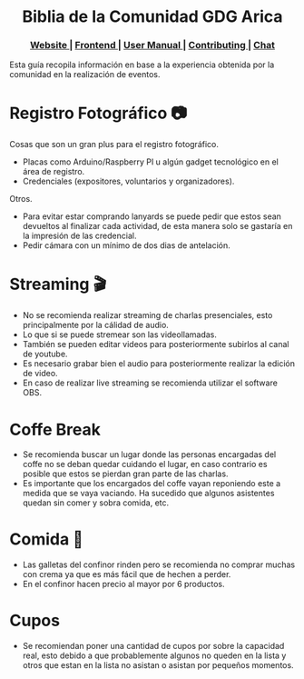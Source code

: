 <h1 align="center">Biblia de la Comunidad GDG Arica</h1>
 
 
<div align="center">
  <h3>
  <a href="https://gdgarica.dev/">
      Website
    </a>
    <span> | </span>
    <a href="#">
      Frontend
    </a>
    <span> | </span>
    <a href="#">
      User Manual
    </a>
    <span> | </span>
    <a href="">
      Contributing
    </a>
    <span> | </span>
    <a href="#">
      Chat
    </a>
  </h3>
</div>

 Esta guía recopila información en base a la experiencia obtenida por la comunidad en la realización de eventos.

# Registro Fotográfico 📷

 Cosas que son un gran plus para el registro fotográfico.

+ Placas como Arduino/Raspberry PI u algún gadget tecnológico en el área de registro.
+ Credenciales (expositores, voluntarios y organizadores). 

Otros.
+ Para evitar estar comprando lanyards se puede pedir que estos sean devueltos al finalizar cada actividad, de esta manera solo se gastaría en la impresión de las credencial.
+ Pedir cámara con un mínimo de dos dias de antelación.


# Streaming 🎬

+ No se recomienda realizar streaming de charlas presenciales, esto principalmente por la cálidad de audio.
+ Lo que si se puede stremear son las videollamadas.
+ También se pueden editar videos para posteriormente subirlos al canal de youtube.
+ Es necesario grabar bien el audio para posteriormente realizar la edición de video.
+ En caso de realizar live streaming se recomienda utilizar el software OBS.

# Coffe Break

+ Se recomienda buscar un lugar donde las personas encargadas del coffe no se deban quedar cuidando el lugar, en caso contrario es posible que estos se pierdan gran parte de las charlas.
+ Es importante que los encargados del coffe vayan reponiendo este a medida que se vaya vaciando. Ha sucedido que algunos asistentes quedan sin comer y sobra comida, etc.


# Comida 🍪

+ Las galletas del confinor rinden pero se recomienda no comprar muchas con crema ya que es más fácil que de hechen a perder. 
+ En el confinor hacen precio al mayor por 6 productos.


# Cupos

+ Se recomiendan poner una cantidad de cupos por sobre la capacidad real, esto debido a que probablemente algunos no queden en la lista y otros que estan en la lista no asistan o asistan por pequeños momentos.

